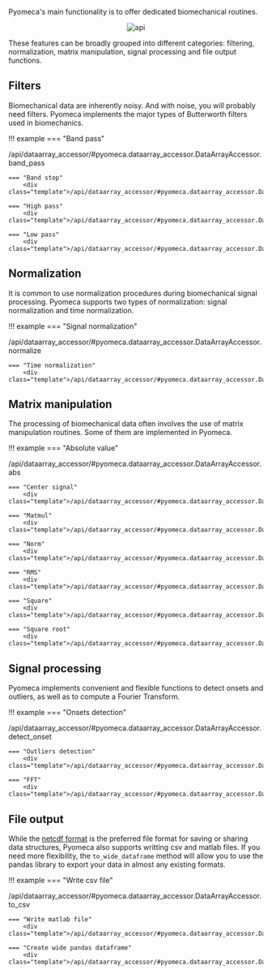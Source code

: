 Pyomeca's main functionality is to offer dedicated biomechanical routines.

<p align="center">
    <img src="/images/data-processing.svg" alt="api">
</p>

These features can be broadly grouped into different categories: filtering, normalization, matrix manipulation, signal processing and file output functions.

## Filters

Biomechanical data are inherently noisy.
And with noise, you will probably need filters.
Pyomeca implements the major types of Butterworth filters used in biomechanics.

!!! example
    === "Band pass"
        <div class="template">/api/dataarray_accessor/#pyomeca.dataarray_accessor.DataArrayAccessor.band_pass</div>

    === "Band stop"
        <div class="template">/api/dataarray_accessor/#pyomeca.dataarray_accessor.DataArrayAccessor.band_stop</div>

    === "High pass"
        <div class="template">/api/dataarray_accessor/#pyomeca.dataarray_accessor.DataArrayAccessor.high_pass</div>

    === "Low pass"
        <div class="template">/api/dataarray_accessor/#pyomeca.dataarray_accessor.DataArrayAccessor.low_pass</div>

## Normalization

It is common to use normalization procedures during biomechanical signal processing.
Pyomeca supports two types of normalization: signal normalization and time normalization.

!!! example
    === "Signal normalization"
        <div class="template">/api/dataarray_accessor/#pyomeca.dataarray_accessor.DataArrayAccessor.normalize</div>

    === "Time normalization"
        <div class="template">/api/dataarray_accessor/#pyomeca.dataarray_accessor.DataArrayAccessor.time_normalize</div>

## Matrix manipulation

The processing of biomechanical data often involves the use of matrix manipulation routines.
Some of them are implemented in Pyomeca.

!!! example
    === "Absolute value"
        <div class="template">/api/dataarray_accessor/#pyomeca.dataarray_accessor.DataArrayAccessor.abs</div>

    === "Center signal"
        <div class="template">/api/dataarray_accessor/#pyomeca.dataarray_accessor.DataArrayAccessor.center</div>

    === "Matmul"
        <div class="template">/api/dataarray_accessor/#pyomeca.dataarray_accessor.DataArrayAccessor.matmul</div>

    === "Norm"
        <div class="template">/api/dataarray_accessor/#pyomeca.dataarray_accessor.DataArrayAccessor.norm</div>

    === "RMS"
        <div class="template">/api/dataarray_accessor/#pyomeca.dataarray_accessor.DataArrayAccessor.rms</div>

    === "Square"
        <div class="template">/api/dataarray_accessor/#pyomeca.dataarray_accessor.DataArrayAccessor.square</div>

    === "Square root"
        <div class="template">/api/dataarray_accessor/#pyomeca.dataarray_accessor.DataArrayAccessor.sqrt</div>

## Signal processing

Pyomeca implements convenient and flexible functions to detect onsets and outliers, as well as to compute a Fourier Transform.

!!! example
    === "Onsets detection"
        <div class="template">/api/dataarray_accessor/#pyomeca.dataarray_accessor.DataArrayAccessor.detect_onset</div>

    === "Outliers detection"
        <div class="template">/api/dataarray_accessor/#pyomeca.dataarray_accessor.DataArrayAccessor.detect_outliers</div>

    === "FFT"
        <div class="template">/api/dataarray_accessor/#pyomeca.dataarray_accessor.DataArrayAccessor.fft</div>

## File output

While the [netcdf format](http://pyomeca.github.io/getting-started/#file-io) is the preferred file format for saving or sharing data structures, Pyomeca also supports writting csv and matlab files.
If you need more flexibility, the `to_wide_dataframe` method will allow you to use the pandas library to export your data in almost any existing formats.

!!! example
    === "Write csv file"
        <div class="template">/api/dataarray_accessor/#pyomeca.dataarray_accessor.DataArrayAccessor.to_csv</div>

    === "Write matlab file"
        <div class="template">/api/dataarray_accessor/#pyomeca.dataarray_accessor.DataArrayAccessor.to_matlab</div>

    === "Create wide pandas dataframe"
        <div class="template">/api/dataarray_accessor/#pyomeca.dataarray_accessor.DataArrayAccessor.to_wide_dataframe</div>
        
<script src="../js/template.js"></script>
<script>
    renderApiTemplate()
</script>
